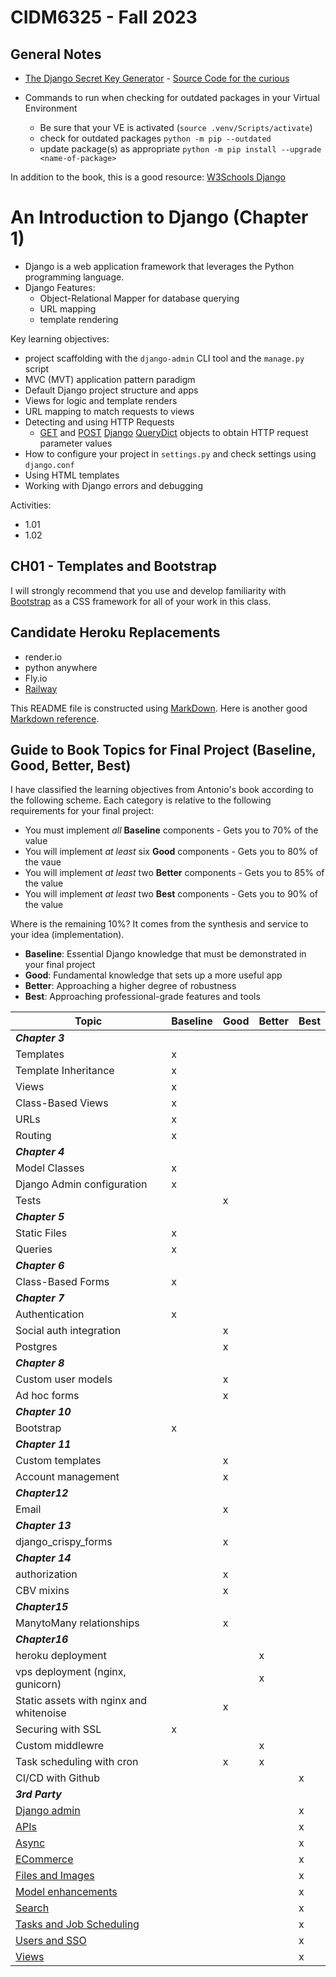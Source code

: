 # CIDM6325 - Fall 2023

## General Notes
* [The Django Secret Key Generator](https://django-secret-key-generator.netlify.app/) - [Source Code for the curious](https://github.com/RealOrangeOne/django-secret-key-generator)

* Commands to run when checking for outdated packages in your Virtual Environment
    * Be sure that your VE is activated (`source .venv/Scripts/activate`)
    * check for outdated packages `python -m pip --outdated`
    * update package(s) as appropriate `python -m pip install --upgrade <name-of-package>`

In addition to the book, this is a good resource: [W3Schools Django](https://www.w3schools.com/django/index.php)

# An Introduction to Django (Chapter 1)
* Django is a web application framework that leverages the Python programming language.
* Django Features:
    * Object-Relational Mapper for database querying
    * URL mapping
    * template rendering 

Key learning objectives:
* project scaffolding with the `django-admin` CLI tool and the `manage.py` script
* MVC (MVT) application pattern paradigm
* Default Django project structure and apps
* Views for logic and template renders
* URL mapping to match requests to views
* Detecting and using HTTP Requests
    * [GET](https://developer.mozilla.org/en-US/docs/Web/HTTP/Methods/GET) and [POST](https://developer.mozilla.org/en-US/docs/Web/HTTP/Methods/POST) [Django](https://www.djangoproject.com/) [QueryDict](https://docs.djangoproject.com/en/4.2/ref/request-response/#querydict-objects) objects to obtain HTTP request parameter values
* How to configure your project in `settings.py` and check settings using `django.conf`
* Using HTML templates
* Working with Django errors and debugging

Activities:
* 1.01
* 1.02

## CH01 - Templates and Bootstrap

I will strongly recommend that you use and develop familiarity with [Bootstrap](https://getbootstrap.com/) as a CSS framework for all of your work in this class.

## Candidate Heroku Replacements
* render.io
* python anywhere
* Fly.io
* [Railway](https://railway.app/)

This README file is constructed using [MarkDown](https://www.markdownguide.org/basic-syntax).  Here is another good [Markdown reference](https://commonmark.org/help/).

## Guide to Book Topics for Final Project (Baseline, Good, Better, Best)

I have classified the learning objectives from Antonio's book according to the following scheme.  Each category is relative to the following requirements for your final project:

* You must implement *all* **Baseline** components - Gets you to 70% of the value
* You will implement *at least* six **Good** components - Gets you to 80% of the vaue
* You will implement *at least* two **Better** components - Gets you to 85% of the value
* You will implement *at least* two **Best** components - Gets you to 90% of the value

Where is the remaining 10%? It comes from the synthesis and service to your idea (implementation).

* **Baseline**: Essential Django knowledge that must be demonstrated in your final project
* **Good**: Fundamental knowledge that sets up a more useful app
* **Better**: Approaching a higher degree of robustness
* **Best**: Approaching professional-grade features and tools

Topic                                   | Baseline  | Good  | Better  | Best
---                                     | ---       | ---   | ---     | ---
***Chapter 3***                         |           |       |         |
Templates                               | x         |       |         |
Template Inheritance                    | x         |       |         |
Views                                   | x         |       |         |
Class-Based Views                       | x         |       |         |
URLs                                    | x         |       |         |
Routing                                 | x         |       |         |
***Chapter 4***                         |           |       |         |
Model Classes                           | x         |       |         |
Django Admin configuration              | x         |       |         |
Tests                                   |           | x     |         |
***Chapter 5***                         |           |       |         | 
Static Files                            | x         |       |         |
Queries                                 | x         |       |         |
***Chapter 6***                         |           |       |         |
Class-Based Forms                       | x         |       |         |
***Chapter 7***                         |           |       |         |
Authentication                          | x         |       |         |
Social auth integration                 |           | x     |         |
Postgres                                |           | x     |         |
***Chapter 8***                         |           |       |         |
Custom user models                      |           | x     |         |
Ad hoc forms                            |           | x     |         |
***Chapter 10***                        |           |       |         |
Bootstrap                               | x         |       |         |
***Chapter 11***                        |           |       |         |
Custom templates                        |           | x     |         |
Account management                      |           | x     |         |
***Chapter12***                         |           |       |         |
Email                                   |           | x     |         |
***Chapter 13***                        |           |       |         |
django_crispy_forms                     |           | x     |         |
***Chapter 14***                        |           |       |         | 
authorization                           |           | x     |         |
CBV mixins                              |           | x     |         |
***Chapter15***                         |           |       |         |
ManytoMany relationships                |           | x     |         |
***Chapter16***                         |           |       |         |
heroku deployment                       |           |       | x       |
vps deployment (nginx, gunicorn)        |           |       | x       |
Static assets with nginx and whitenoise |           | x     |         |
Securing with SSL                       | x         |       |         |
Custom middlewre                        |           |       | x       |
Task scheduling with cron               |           | x     | x       |
CI/CD with Github                       |           |       |         | x
***3rd Party***                         |           |       |         |
[Django admin](https://github.com/wsvincent/awesome-django#admin) | | | | x
[APIs](https://github.com/wsvincent/awesome-django#apis) | |  |         | x
[Async](https://github.com/wsvincent/awesome-django#async) |           |       |         | x
[ECommerce](https://github.com/wsvincent/awesome-django#ecommerce) |    |   |   | x
[Files and Images](https://github.com/wsvincent/awesome-django#filesimages) |    |   |   | x
[Model enhancements](https://github.com/wsvincent/awesome-django#models) |   |   |   | x
[Search](https://github.com/wsvincent/awesome-django#search) |   |   |   | x
[Tasks and Job Scheduling](https://github.com/wsvincent/awesome-django#task-queues) |   |   |   | x
[Users and SSO](https://github.com/wsvincent/awesome-django#users) |   |   |   | x
[Views](https://github.com/wsvincent/awesome-django#views) |   |   |   | x
